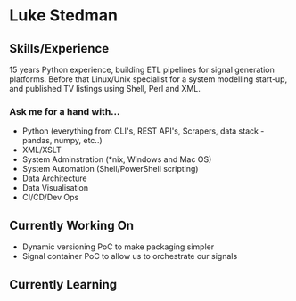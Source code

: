 # Luke Stedman

## Skills/Experience

15 years Python experience, building ETL pipelines for signal generation platforms. Before that Linux/Unix specialist for a system modelling start-up, and published TV listings using Shell, Perl and XML.

### Ask me for a hand with...

* Python (everything from CLI's, REST API's, Scrapers, data stack - pandas, numpy, etc..)
* XML/XSLT
* System Adminstration (*nix, Windows and Mac OS)
* System Automation (Shell/PowerShell scripting)
* Data Architecture
* Data Visualisation
* CI/CD/Dev Ops

## Currently Working On

* Dynamic versioning PoC to make packaging simpler
* Signal container PoC to allow us to orchestrate our signals

## Currently Learning


